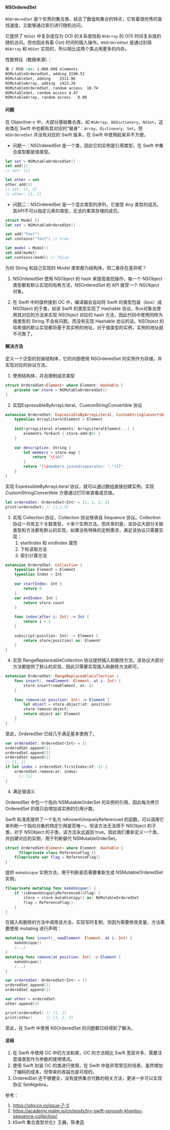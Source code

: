 #### NSOrderedSet

`NSOrderedSet` 是个优秀的集合类，结合了数组和集合的特点，它有着很优秀的查找速度，又能够通过索引进行随机访问。

它提供了 `NSSet` 中复杂度仅为 O(1) 的关系查找和 `NSArray` 的 O(1) 时间复杂度的随机访问。但也因此有着 O(n) 时间的插入操作。`NSOrderedSet` 是通过封装 `NSArray` 和 `NSSet` 实现的，所以相比这两个类占用更多的内存。

性能特征（数据来源）：

```markdown
类 / 时间 [ms]	1.000.000 elements
NSMutableOrderedSet, adding	3190.52
NSMutableSet, adding	2511.96
NSMutableArray, adding	1423.26
NSMutableOrderedSet, random access	10.74
NSMutableSet, random access	4.47
NSMutableArray, random access	8.08
```

#### 问题

在 Objective-c 中，大部分基础集合类，如 `NSArray`、`NSDictionary`、`NSSet`，这些类在 Swift 中也都有其对应的“替身”：`Array`、`Dictionary`、`Set`。但 `NSOrderedSet` 并没有对应的 Swift 版本，在 Swift 中使用起来并不方便。

* 问题一：NSOrderedSet 是一个类，因此它的实例是引用类型，在 Swift 中集合类型都是值类型。

```swift
let set = NSMutableOrderedSet()
set.add(1)
// set: [1]

let other = set
other.add(2)
// set: [1, 2]
// other: [1, 2]
```

* 问题二：NSOrderedSet 是一个混合类型的序列，它接受 Any 类型的成员。其API不可以指定元素的类型，无法约束其存储的成员。

```swift
struct Model {}
let set = NSMutableOrderedSet()

set.add("Test")
set.contains("Test") // true

let model = Model()
set.add(model)
set.contains(model) // false
```

为何 String 和自己实现的 Model 类型都为结构体，但二者存在差异呢？

1. NSOrderedSet 使用 NSObject 的 hash 来提高查找操作，每一个 NSObject 类型都有默认实现的哈希方法，NSOrderedSet 的 API 接受一个 NSObject 对象。

2. 在 Swift 中的值桥接到 OC 中，编译器会自动将 Swift 的类型包装（box）成 NSObject 的子类，如该 Swift 的类型实现了 Hashable 协议，Box对象会使用其对应的方法来实现 NSObject 对应的 hash 方法，因此代码中使用同样为值类型的 String 不会有问题。而没有实现 Hashable 协议的话，NSObject 的哈希值的默认实现都将基于其实例的地址，对于值类型的实例，实例的地址就不可靠了。

#### 解决方法

定义一个泛型的封装结构体，它的内部使用 NSOrderedSet 的实例作为存储，并实现对应的协议方法。

1. 使用结构体，并且限制成员类型

```Swift
struct OrderedSet<Element> where Element: Hashable {
    private var store = NSMutableOrderedSet()
}
```

2. 实现ExpressibleByArrayLiteral、CustomStringConvertible 协议

```swift
extension OrderedSet: ExpressibleByArrayLiteral, CustomStringConvertible {
    typealias ArrayLiteralElement = Element
    
    init(arrayLiteral elements: ArrayLiteralElement...) {
        elements.forEach { store.add($0) }
    }
    
    var description: String {
        let members = store.map {
            return "\($0)"
        }
        return "[\(members.joined(separator: ","))]"
    }
}
```

实现 ExpressibleByArrayLiteral 协议，就可以通过数组直接创建实例。实现 CustomStringConvertible 方便通过打印来查看成员值。

```swift
let orderedSet: OrderedSet<Int> = [1, 1, 2, 3]
print(orderedSet) // [1,2,3]
```

3. 实现 Collection 协议，Collection 协议继承自 Sequence 协议。Collection 协议一共有五个关联类型，十来个实例方法。但庆幸的是，该协议大部分关联类型和方法都有默认的实现，如果没有特殊的定制需求，满足该协议只需要实现：
   1.  startIndex 和 endIndex 属性
   2. 下标读取方法
   3. 索引计算方法

```swift
extension OrderedSet: Collection {
    typealias Element = Element
    typealias Index = Int
    
    var startIndex: Int {
        return 0
    }
    var endIndex: Int {
        return store.count
    }
    
    func index(after i: Int) -> Int {
        return i + 1
    }
    
    subscript(position: Int) -> Element {
        return store[position] as! Element
    }
}
```

4. 实现 RangeReplaceableCollection 协议提供插入和删除方法，该协议大部分方法都提供了默认的实现，因此只需要实现插入和删除方法即可。

```swift
extension OrderedSet: RangeReplaceableCollection {
    func insert(_ newElement: Element, at i: Int) {
        store.insert(newElement, at: i)
    }
    
    func remove(at position: Int) -> Element {
        let object = store.object(at: position)
        store.remove(object)
        return object as! Element
    }
}
```



至此，OrderedSet 已经几乎满足基本使用了。

```swift
var orderedSet: OrderedSet<Int> = []
orderedSet.append(1)
orderedSet.append(1)
orderedSet.append(2)
// [1, 2]
if let index = orderedSet.firstIndex(of: 2) {
    orderedSet.remove(at: index)
	  // [1]
}
```

4. 满足值语义

OrderedSet 中包一个指向 NSMutableOrderSet 的实例的引用，因此每次拷贝 OrderedSet 的值只会增加该实例的引用计数。

Swift 标准库提供了一个名为 isKnownUniquelyReferenced 的函数，可以调用它来判断一个指向对象的特定引用是否唯一。但该方法无法用于 NSObject 的子类，对于 NSObject 的子类，该方法永远返回 true。因此我们重新定义一个类，并创建对应的实例，用于判断替代 NSMutableOrderSet。

```swift
struct OrderedSet<Element> where Element: Hashable {
	  fileprivate class ReferenceFlag {}
    fileprivate var flag = ReferenceFlag()
}
```

提供 `makeUnique` 实例方法，用于判断是否需要重新生成 NSMutableOrderedSet 实例。

```swift
fileprivate mutating func makeUnique() {
    if !isKnownUniquelyReferenced(&flag) {
        store = store.mutableCopy() as! NSMutableOrderedSet
        flag = ReferenceFlag()
    }
}
```

在插入和删除的方法中调用该方法，实现写时复制，但因为需要修改变量，方法需要使用 mutating 进行声明：

```swift
mutating func insert(_ newElement: Element, at i: Int) {
    makeUnique()
    /.../
}
mutating func remove(at position: Int) -> Element {
    makeUnique()
    /.../
}
```

```swift
var orderedSet: OrderedSet<Int> = []
orderedSet.append(1)
orderedSet.append(2)

var other = orderedSet
other.append(3)

print(orderedSet) // [1, 2]
print(other)      // [1, 2, 3]
```

至此，在 Swift 中使用 NSOrderedSet 的问题都已经得到了解决。

#### 总结

1. 在 Swift 中使用 OC 中的方法和类，OC 的方法相比 Swift 宽容许多，需要注意值类型作为参数的使用情况。
2. 使用 Swift 封装 OC 的类进行使用，在 Swift 中是非常常见的场景，虽然增加了编码的成本，但带来的收益也是可观的。
3. OrderedSet 还不够健全，没有提供集合代数的相关方法，更进一步可以实现协议 SetAlgebra。



参考：

1. https://objccn.io/issue-7-1/
2. https://academy.realm.io/cn/posts/try-swift-soroush-khanlou-sequence-collection/
3. 《Swift 集合类型优化》王巍，陈聿菡

